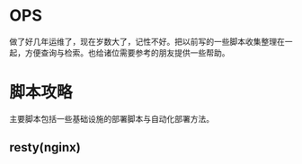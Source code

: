 OPS
===
做了好几年运维了，现在岁数大了，记性不好。把以前写的一些脚本收集整理在一起，方便查询与检索。也给诸位需要参考的朋友提供一些帮助。

# 脚本攻略
主要脚本包括一些基础设施的部署脚本与自动化部署方法。
## resty(nginx)
